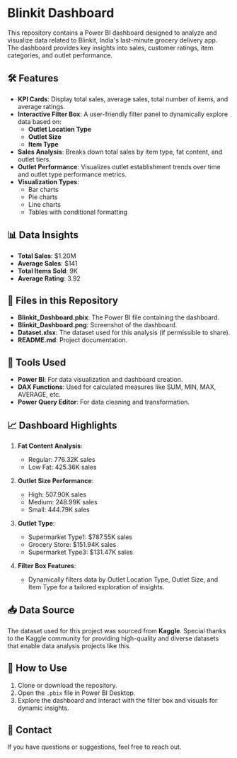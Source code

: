 # Blinkit Dashboard

This repository contains a Power BI dashboard designed to analyze and visualize data related to Blinkit, India's last-minute grocery delivery app. The dashboard provides key insights into sales, customer ratings, item categories, and outlet performance.

## 🛠 Features

- **KPI Cards**: Display total sales, average sales, total number of items, and average ratings.
- **Interactive Filter Box**: A user-friendly filter panel to dynamically explore data based on:
  - **Outlet Location Type**
  - **Outlet Size**
  - **Item Type**
- **Sales Analysis**: Breaks down total sales by item type, fat content, and outlet tiers.
- **Outlet Performance**: Visualizes outlet establishment trends over time and outlet type performance metrics.
- **Visualization Types**:
  - Bar charts
  - Pie charts
  - Line charts
  - Tables with conditional formatting

## 📊 Data Insights

- **Total Sales**: $1.20M
- **Average Sales**: $141
- **Total Items Sold**: 9K
- **Average Rating**: 3.92

## 📁 Files in this Repository

- **Blinkit_Dashboard.pbix**: The Power BI file containing the dashboard.
- **Blinkit_Dashboard.png**: Screenshot of the dashboard.
- **Dataset.xlsx**: The dataset used for this analysis (if permissible to share).
- **README.md**: Project documentation.

## 🔧 Tools Used

- **Power BI**: For data visualization and dashboard creation.
- **DAX Functions**: Used for calculated measures like SUM, MIN, MAX, AVERAGE, etc.
- **Power Query Editor**: For data cleaning and transformation.

## 📈 Dashboard Highlights

1. **Fat Content Analysis**:
   - Regular: 776.32K sales
   - Low Fat: 425.36K sales

2. **Outlet Size Performance**:
   - High: 507.90K sales
   - Medium: 248.99K sales
   - Small: 444.79K sales

3. **Outlet Type**:
   - Supermarket Type1: $787.55K sales
   - Grocery Store: $151.94K sales
   - Supermarket Type3: $131.47K sales

4. **Filter Box Features**:
   - Dynamically filters data by Outlet Location Type, Outlet Size, and Item Type for a tailored exploration of insights.

## 📥 Data Source

The dataset used for this project was sourced from **Kaggle**. Special thanks to the Kaggle community for providing high-quality and diverse datasets that enable data analysis projects like this.

## 🚀 How to Use

1. Clone or download the repository.
2. Open the `.pbix` file in Power BI Desktop.
3. Explore the dashboard and interact with the filter box and visuals for dynamic insights.

## 📧 Contact

If you have questions or suggestions, feel free to reach out.
